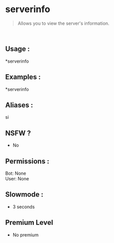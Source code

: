 # serverinfo

> Allows you to view the server's information.

<br>

## Usage :

*serverinfo

## Examples :

*serverinfo

## Aliases :

si

## NSFW ?

- No

## Permissions :

Bot: None
<br>
User: None

## Slowmode :

- 3 seconds

## Premium Level

- No premium